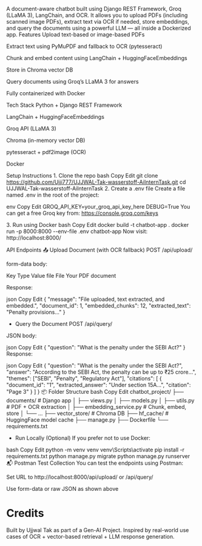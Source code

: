 A document-aware chatbot built using Django REST Framework, Groq (LLaMA 3), LangChain, and OCR. It allows you to upload PDFs (including scanned image PDFs), extract text via OCR if needed, store embeddings, and query the documents using a powerful LLM — all inside a Dockerized app.
 Features
Upload text-based or image-based PDFs

Extract text using PyMuPDF and fallback to OCR (pytesseract)

Chunk and embed content using LangChain + HuggingFaceEmbeddings

Store in Chroma vector DB

Query documents using Groq’s LLaMA 3 for answers

Fully containerized with Docker

Tech Stack
Python + Django REST Framework

LangChain + HuggingFaceEmbeddings

Groq API (LLaMA 3)

Chroma (in-memory vector DB)

pytesseract + pdf2image (OCR)

Docker

Setup Instructions
1️. Clone the repo
bash
Copy
Edit
git clone https://github.com/Ujji777/UJJWAL-Tak-wasserstoff-AiInternTask.git
cd UJJWAL-Tak-wasserstoff-AiInternTask
2️. Create a .env file
Create a file named .env in the root of the project:

env
Copy
Edit
GROQ_API_KEY=your_groq_api_key_here
DEBUG=True
 You can get a free Groq key from: https://console.groq.com/keys

3️. Run using Docker
bash
Copy
Edit
docker build -t chatbot-app .
docker run -p 8000:8000 --env-file .env chatbot-app
Now visit: http://localhost:8000/

 API Endpoints
📤 Upload Document (with OCR fallback)
POST /api/upload/

form-data body:

Key	Type	Value
file	File	Your PDF document

Response:

json
Copy
Edit
{
  "message": "File uploaded, text extracted, and embedded.",
  "document_id": 1,
  "embedded_chunks": 12,
  "extracted_text": "Penalty provisions..."
}
* Query the Document
POST /api/query/

JSON body:

json
Copy
Edit
{
  "question": "What is the penalty under the SEBI Act?"
}
Response:

json
Copy
Edit
{
  "question": "What is the penalty under the SEBI Act?",
  "answer": "According to the SEBI Act, the penalty can be up to ₹25 crore...",
  "themes": ["SEBI", "Penalty", "Regulatory Act"],
  "citations": [
    {
      "document_id": "1",
      "extracted_answer": "Under section 15A...",
      "citation": "Page 3"
    }
  ]
}
📦 Folder Structure
bash
Copy
Edit
chatbot_project/
├── documents/                  # Django app
│   ├── views.py
│   ├── models.py
│   ├── utils.py                # PDF + OCR extraction
│   ├── embedding_service.py   # Chunk, embed, store
│   └── ...
├── vector_store/              # Chroma DB
├── hf_cache/                  # HuggingFace model cache
├── manage.py
├── Dockerfile
└── requirements.txt
* Run Locally (Optional)
If you prefer not to use Docker:

bash
Copy
Edit
python -m venv venv
venv\Scripts\activate
pip install -r requirements.txt
python manage.py migrate
python manage.py runserver
📬 Postman Test Collection
You can test the endpoints using Postman:

Set URL to http://localhost:8000/api/upload/ or /api/query/

Use form-data or raw JSON as shown above

# Credits
Built by Ujjwal Tak as part of a Gen-AI Project.
Inspired by real-world use cases of OCR + vector-based retrieval + LLM response generation.

